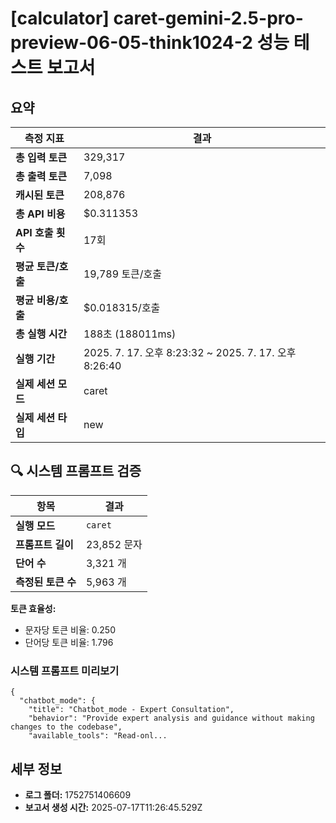 # [calculator] caret-gemini-2.5-pro-preview-06-05-think1024-2 성능 테스트 보고서

## 요약

| 측정 지표 | 결과 |
|---|---|
| **총 입력 토큰** | 329,317 |
| **총 출력 토큰** | 7,098 |
| **캐시된 토큰** | 208,876 |
| **총 API 비용** | $0.311353 |
| **API 호출 횟수** | 17회 |
| **평균 토큰/호출** | 19,789 토큰/호출 |
| **평균 비용/호출** | $0.018315/호출 |
| **총 실행 시간** | 188초 (188011ms) |
| **실행 기간** | 2025. 7. 17. 오후 8:23:32 ~ 2025. 7. 17. 오후 8:26:40 |
| **실제 세션 모드** | caret |
| **실제 세션 타입** | new |


## 🔍 시스템 프롬프트 검증

| 항목 | 결과 |
|---|---|
| **실행 모드** | `caret` |
| **프롬프트 길이** | 23,852 문자 |
| **단어 수** | 3,321 개 |
| **측정된 토큰 수** | 5,963 개 |

**토큰 효율성:**
- 문자당 토큰 비율: 0.250
- 단어당 토큰 비율: 1.796

### 시스템 프롬프트 미리보기
```
{
  "chatbot_mode": {
    "title": "Chatbot_mode - Expert Consultation",
    "behavior": "Provide expert analysis and guidance without making changes to the codebase",
    "available_tools": "Read-onl...
```




## 세부 정보

- **로그 폴더:** 1752751406609
- **보고서 생성 시간:** 2025-07-17T11:26:45.529Z
